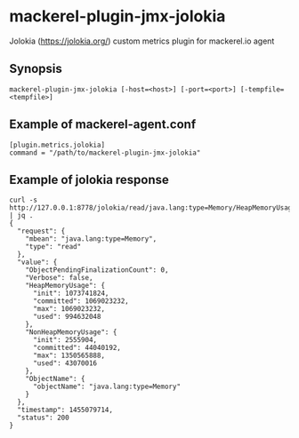 mackerel-plugin-jmx-jolokia
===========================

Jolokia (https://jolokia.org/) custom metrics plugin for mackerel.io agent

## Synopsis

```shell
mackerel-plugin-jmx-jolokia [-host=<host>] [-port=<port>] [-tempfile=<tempfile>]
```

## Example of mackerel-agent.conf

```
[plugin.metrics.jolokia]
command = "/path/to/mackerel-plugin-jmx-jolokia"
```

## Example of jolokia response

```
curl -s http://127.0.0.1:8778/jolokia/read/java.lang:type=Memory/HeapMemoryUsage | jq .
{
  "request": {
    "mbean": "java.lang:type=Memory",
    "type": "read"
  },
  "value": {
    "ObjectPendingFinalizationCount": 0,
    "Verbose": false,
    "HeapMemoryUsage": {
      "init": 1073741824,
      "committed": 1069023232,
      "max": 1069023232,
      "used": 994632048
    },
    "NonHeapMemoryUsage": {
      "init": 2555904,
      "committed": 44040192,
      "max": 1350565888,
      "used": 43070016
    },
    "ObjectName": {
      "objectName": "java.lang:type=Memory"
    }
  },
  "timestamp": 1455079714,
  "status": 200
}
```